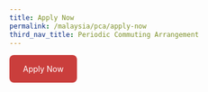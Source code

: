 ```yaml
---
title: Apply Now
permalink: /malaysia/pca/apply-now
third_nav_title: Periodic Commuting Arrangement
---
```


<a href="https://www.google.com" style="border-radius: 8px; display: inline-block; background: #CA3E3C; color: #FFF; padding: 16px 24px; text-decoration: none; margin-bottom: 0;">Apply Now</a>
